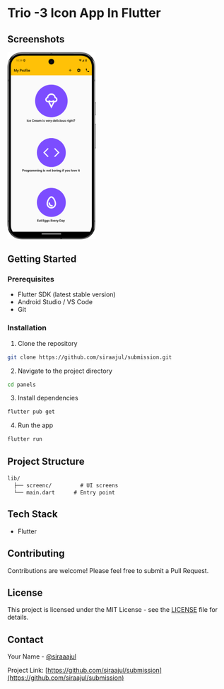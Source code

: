# Trio -3 Icon App In Flutter


## Screenshots
<img src = "screenshot/screen01.png" width ="200" />


## Getting Started

### Prerequisites

- Flutter SDK (latest stable version)
- Android Studio / VS Code
- Git

### Installation

1. Clone the repository
```bash
git clone https://github.com/siraajul/submission.git
```

2. Navigate to the project directory
```bash
cd panels
```

3. Install dependencies
```bash
flutter pub get
```

4. Run the app
```bash
flutter run
```

## Project Structure

```
lib/
  ├── screenc/         # UI screens
  └── main.dart      # Entry point
```

## Tech Stack
- Flutter

## Contributing

Contributions are welcome! Please feel free to submit a Pull Request.

## License

This project is licensed under the MIT License - see the [LICENSE](LICENSE) file for details.


## Contact

Your Name - [@siraaajul](https://twitter.com/siraaajul)

Project Link: [https://github.com/siraajul/submission](https://github.com/siraajul/submission)